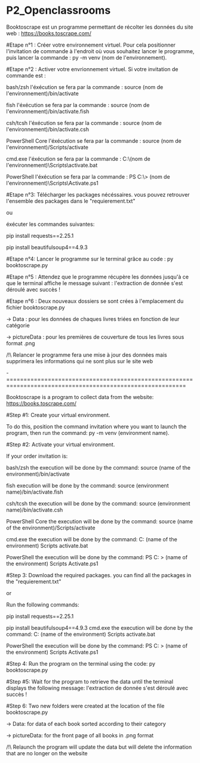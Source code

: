 # P2_Openclassrooms


Booktoscrape est un programme permettant de récolter les données du site web :
https://books.toscrape.com/

#Etape n°1 : Créer votre environnement virtuel.
Pour cela positionner l'invitation de commande à l'endroit où vous souhaitez lancer le programme, 
puis lancer la commande : py -m venv (nom de l'environnement). 


#Etape n°2 : Activer votre envrionnement virtuel.
Si votre invitation de commande est : 

bash/zsh l'éxécution se fera par la commande : source (nom de l'environnement)/bin/activate

fish l'éxécution se fera par la commande : source (nom de l'environnement)/bin/activate.fish

csh/tcsh l'éxécution se fera par la commande : source (nom de l'environnement)/bin/activate.csh

PowerShell Core l'éxécution se fera par la commande : source (nom de l'environnement)/Scripts/activate

cmd.exe l'éxécution se fera par la commande : C:\\(nom de l'environnement)\\Scripts\\activate.bat

PowerShell l'éxécution se fera par la commande : PS C:\\> (nom de l'environnement)\\Scripts\\Activate.ps1



#Etape n°3: Télécharger les packages nécéssaires.
vous pouvez retrouver l'ensemble des packages dans le "requierement.txt"

ou 

éxécuter les commandes suivantes:

pip install requests==2.25.1

pip install beautifulsoup4==4.9.3



#Etape n°4: Lancer le programme sur le terminal grâce au code : py booktoscrape.py



#Etape n°5 : Attendez que le programme récupère les données jusqu'à ce que le terminal affiche 
	le message suivant : l'extraction de donnée s'est déroulé avec succès !
	
	

#Etape n°6 : Deux nouveaux dossiers se sont crées à l'emplacement du fichier booktoscrape.py

-> Data : pour les données de chaques livres triées en fonction de leur catégorie

-> pictureData : pour les premières de couverture de tous les livres sous format .png


/!\ Relancer le programme fera une mise à jour des données mais supprimera les informations qui ne
sont plus sur le site web

-==========================================================================================================

Booktoscrape is a program to collect data from the website:
https://books.toscrape.com/

#Step #1: Create your virtual environment.

To do this, position the command invitation where you want to launch the program, 
then run the command: py -m venv (environment name).


#Step #2: Activate your virtual environment.

If your order invitation is:

bash/zsh the execution will be done by the command: source (name of the environment)/bin/activate

fish execution will be done by the command: source (environment name)/bin/activate.fish

csh/tcsh the execution will be done by the command: source (environment name)/bin/activate.csh

PowerShell Core the execution will be done by the command: source (name of the environment)/Scripts/activate

cmd.exe the execution will be done by the command: C: (name of the environment) Scripts activate.bat

PowerShell the execution will be done by the command: PS C: > (name of the environment) Scripts Activate.ps1


#Step 3: Download the required packages.
you can find all the packages in the "requierement.txt"

or 

Run the following commands:

pip install requests==2.25.1

pip install beautifulsoup4==4.9.3
cmd.exe the execution will be done by the command: C:  (name of the environment)  Scripts activate.bat

PowerShell the execution will be done by the command: PS C:  > (name of the environment)  Scripts Activate.ps1


#Step 4: Run the program on the terminal using the code: py booktoscrape.py


#Step #5: Wait for the program to retrieve the data until the terminal displays 
	the following message: l'extraction de donnée s'est déroulé avec succès !


#Step 6: Two new folders were created at the location of the file booktoscrape.py

-> Data: for data of each book sorted according to their category

-> pictureData: for the front page of all books in .png format

/!\ Relaunch the program will update the data but will delete the information that are 
no longer on the website
